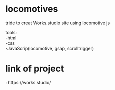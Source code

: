 # locomotives
tride to creat Works.studio site using locomotive js

tools: <br>
-html<br>
-css<br>
-JavaScrip(locomotive, gsap, scrolltrigger)<br> 

<h1>link of project</h1> : https://works.studio/
